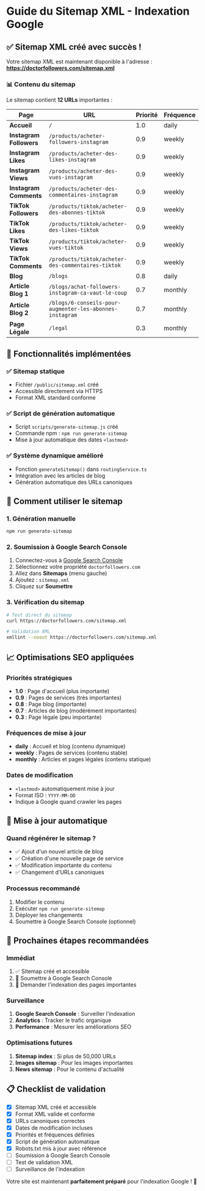 # Guide du Sitemap XML - Indexation Google

## ✅ Sitemap XML créé avec succès !

Votre sitemap XML est maintenant disponible à l'adresse : **https://doctorfollowers.com/sitemap.xml**

### 📊 Contenu du sitemap

Le sitemap contient **12 URLs** importantes :

| Page | URL | Priorité | Fréquence |
|------|-----|----------|-----------|
| **Accueil** | `/` | 1.0 | daily |
| **Instagram Followers** | `/products/acheter-followers-instagram` | 0.9 | weekly |
| **Instagram Likes** | `/products/acheter-des-likes-instagram` | 0.9 | weekly |
| **Instagram Views** | `/products/acheter-des-vues-instagram` | 0.9 | weekly |
| **Instagram Comments** | `/products/acheter-des-commentaires-instagram` | 0.9 | weekly |
| **TikTok Followers** | `/products/tiktok/acheter-des-abonnes-tiktok` | 0.9 | weekly |
| **TikTok Likes** | `/products/tiktok/acheter-des-likes-tiktok` | 0.9 | weekly |
| **TikTok Views** | `/products/tiktok/acheter-vues-tiktok` | 0.9 | weekly |
| **TikTok Comments** | `/products/tiktok/acheter-des-commentaires-tiktok` | 0.9 | weekly |
| **Blog** | `/blogs` | 0.8 | daily |
| **Article Blog 1** | `/blogs/achat-followers-instagram-ca-vaut-le-coup` | 0.7 | monthly |
| **Article Blog 2** | `/blogs/6-conseils-pour-augmenter-les-abonnes-instagram` | 0.7 | monthly |
| **Page Légale** | `/legal` | 0.3 | monthly |

## 🔧 Fonctionnalités implémentées

### ✅ **Sitemap statique**
- Fichier `/public/sitemap.xml` créé
- Accessible directement via HTTPS
- Format XML standard conforme

### ✅ **Script de génération automatique**
- Script `scripts/generate-sitemap.js` créé
- Commande npm : `npm run generate-sitemap`
- Mise à jour automatique des dates `<lastmod>`

### ✅ **Système dynamique amélioré**
- Fonction `generateSitemap()` dans `routingService.ts`
- Intégration avec les articles de blog
- Génération automatique des URLs canoniques

## 🚀 Comment utiliser le sitemap

### 1. **Génération manuelle**
```bash
npm run generate-sitemap
```

### 2. **Soumission à Google Search Console**
1. Connectez-vous à [Google Search Console](https://search.google.com/search-console)
2. Sélectionnez votre propriété `doctorfollowers.com`
3. Allez dans **Sitemaps** (menu gauche)
4. Ajoutez : `sitemap.xml`
5. Cliquez sur **Soumettre**

### 3. **Vérification du sitemap**
```bash
# Test direct du sitemap
curl https://doctorfollowers.com/sitemap.xml

# Validation XML
xmllint --noout https://doctorfollowers.com/sitemap.xml
```

## 📈 Optimisations SEO appliquées

### **Priorités stratégiques**
- **1.0** : Page d'accueil (plus importante)
- **0.9** : Pages de services (très importantes)
- **0.8** : Page blog (importante)
- **0.7** : Articles de blog (modérément importantes)
- **0.3** : Page légale (peu importante)

### **Fréquences de mise à jour**
- **daily** : Accueil et blog (contenu dynamique)
- **weekly** : Pages de services (contenu stable)
- **monthly** : Articles et pages légales (contenu statique)

### **Dates de modification**
- `<lastmod>` automatiquement mise à jour
- Format ISO : `YYYY-MM-DD`
- Indique à Google quand crawler les pages

## 🔄 Mise à jour automatique

### **Quand régénérer le sitemap ?**
- ✅ Ajout d'un nouvel article de blog
- ✅ Création d'une nouvelle page de service
- ✅ Modification importante du contenu
- ✅ Changement d'URLs canoniques

### **Processus recommandé**
1. Modifier le contenu
2. Exécuter `npm run generate-sitemap`
3. Déployer les changements
4. Soumettre à Google Search Console (optionnel)

## 🎯 Prochaines étapes recommandées

### **Immédiat**
1. ✅ Sitemap créé et accessible
2. 🔄 Soumettre à Google Search Console
3. 🔄 Demander l'indexation des pages importantes

### **Surveillance**
1. **Google Search Console** : Surveiller l'indexation
2. **Analytics** : Tracker le trafic organique
3. **Performance** : Mesurer les améliorations SEO

### **Optimisations futures**
1. **Sitemap index** : Si plus de 50,000 URLs
2. **Images sitemap** : Pour les images importantes
3. **News sitemap** : Pour le contenu d'actualité

## 📋 Checklist de validation

- [x] Sitemap XML créé et accessible
- [x] Format XML valide et conforme
- [x] URLs canoniques correctes
- [x] Dates de modification incluses
- [x] Priorités et fréquences définies
- [x] Script de génération automatique
- [x] Robots.txt mis à jour avec référence
- [ ] Soumission à Google Search Console
- [ ] Test de validation XML
- [ ] Surveillance de l'indexation

Votre site est maintenant **parfaitement préparé** pour l'indexation Google ! 🎉
